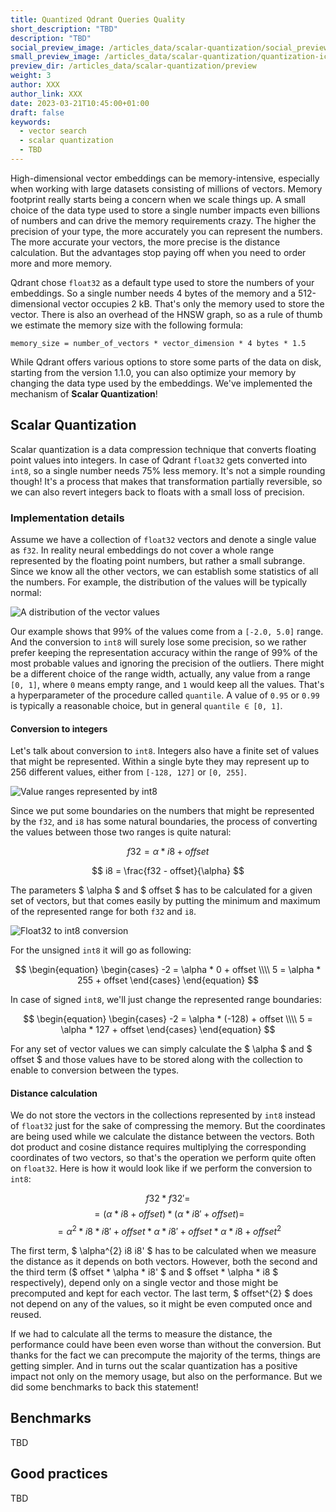 ```yaml
---
title: Quantized Qdrant Queries Quality
short_description: "TBD"
description: "TBD"
social_preview_image: /articles_data/scalar-quantization/social_preview.png
small_preview_image: /articles_data/scalar-quantization/quantization-icon.svg
preview_dir: /articles_data/scalar-quantization/preview
weight: 3
author: XXX
author_link: XXX
date: 2023-03-21T10:45:00+01:00
draft: false
keywords:
  - vector search
  - scalar quantization
  - TBD
---
```


High-dimensional vector embeddings can be memory-intensive, especially when working with 
large datasets consisting of millions of vectors. Memory footprint really starts being 
a concern when we scale things up. A small choice of the data type used to store a single
number impacts even billions of numbers and can drive the memory requirements crazy. The
higher the precision of your type, the more accurately you can represent the numbers. 
The more accurate your vectors, the more precise is the distance calculation. But the 
advantages stop paying off when you need to order more and more memory. 

Qdrant chose `float32` as a default type used to store the numbers of your embeddings. 
So a single number needs 4 bytes of the memory and a 512-dimensional vector occupies 
2 kB. That's only the memory used to store the vector. There is also an overhead of the
HNSW graph, so as a rule of thumb we estimate the memory size with the following formula:

```
memory_size = number_of_vectors * vector_dimension * 4 bytes * 1.5
```

While Qdrant offers various options to store some parts of the data on disk, starting
from the version 1.1.0, you can also optimize your memory by changing the data type used
by the embeddings. We've implemented the mechanism of **Scalar Quantization**!

## Scalar Quantization

Scalar quantization is a data compression technique that converts floating point values 
into integers. In case of Qdrant `float32` gets converted into `int8`, so a single number 
needs 75% less memory. It's not a simple rounding though! It's a process that makes that
transformation partially reversible, so we can also revert integers back to floats with 
a small loss of precision. 

### Implementation details

Assume we have a collection of `float32` vectors and denote a single value as `f32`. 
In reality neural embeddings do not cover a whole range represented by the floating
point numbers, but rather a small subrange. Since we know all the other vectors, we can 
establish some statistics of all the numbers. For example, the distribution of the values 
will be typically normal:

![A distribution of the vector values](/articles_data/scalar-quantization/float32-distribution.png)

Our example shows that 99% of the values come from a `[-2.0, 5.0]` range. And the 
conversion to `int8` will surely lose some precision, so we rather prefer keeping the 
representation accuracy within the range of 99% of the most probable values and ignoring
the precision of the outliers. There might be a different choice of the range width, 
actually, any value from a range `[0, 1]`, where `0` means empty range, and `1` would 
keep all the values. That's a hyperparameter of the procedure called `quantile`. A value 
of `0.95` or `0.99` is typically a reasonable choice, but in general `quantile ∈ [0, 1]`.

#### Conversion to integers

Let's talk about conversion to `int8`. Integers also have a finite set of values that
might be represented. Within a single byte they may represent up to 256 different values,
either from `[-128, 127]` or `[0, 255]`.

![Value ranges represented by int8](/articles_data/scalar-quantization/int8-value-range.png)

Since we put some boundaries on the numbers that might be represented by the `f32`, and
`i8` has some natural boundaries, the process of converting the values between those
two ranges is quite natural:

$$ f32 = \alpha * i8 + offset $$

$$ i8 = \frac{f32 - offset}{\alpha} $$

The parameters $ \alpha $ and $ offset $ has to be calculated for a given set of vectors, 
but that comes easily by putting the minimum and maximum of the represented range for 
both `f32` and `i8`. 

![Float32 to int8 conversion](/articles_data/scalar-quantization/float32-to-int8-conversion.png)

For the unsigned `int8` it will go as following:

$$ \begin{equation}
\begin{cases} -2 = \alpha * 0 + offset \\\\ 5 = \alpha * 255 + offset \end{cases} 
\end{equation} $$

In case of signed `int8`, we'll just change the represented range boundaries:

$$ \begin{equation}
\begin{cases} -2 = \alpha * (-128) + offset \\\\ 5 = \alpha * 127 + offset \end{cases} 
\end{equation} $$

For any set of vector values we can simply calculate the $ \alpha $ and $ offset $ and 
those values have to be stored along with the collection to enable to conversion between
the types. 

#### Distance calculation

We do not store the vectors in the collections represented by `int8` instead of `float32` 
just for the sake of compressing the memory. But the coordinates are being used while we 
calculate the distance between the vectors. Both dot product and cosine distance requires 
multiplying the corresponding coordinates of two vectors, so that's the operation we 
perform quite often on `float32`. Here is how it would look like if we perform the 
conversion to `int8`:

$$ f32 * f32' = $$
$$ = (\alpha * i8 + offset) * (\alpha * i8' + offset) = $$
$$ = \alpha^{2} * i8 * i8' + offset * \alpha * i8' + offset * \alpha * i8 + offset^{2} $$

The first term, $ \alpha^{2} i8 i8' $ has to be calculated when we measure the
distance as it depends on both vectors. However, both the second and the third term 
($ offset * \alpha * i8' $ and $ offset * \alpha * i8 $ respectively), depend only on a 
single vector and those might be precomputed and kept for each vector. The last term,
$ offset^{2} $ does not depend on any of the values, so it might be even computed once
and reused.

If we had to calculate all the terms to measure the distance, the performance could have 
been even worse than without the conversion. But thanks for the fact we can precompute
the majority of the terms, things are getting simpler. And in turns out the scalar 
quantization has a positive impact not only on the memory usage, but also on the 
performance. But we did some benchmarks to back this statement!

## Benchmarks

TBD

## Good practices

TBD
